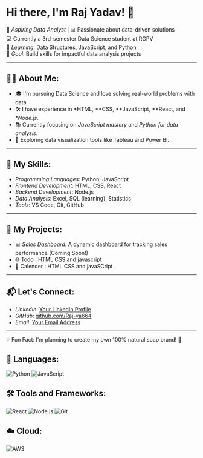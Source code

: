 
# Hi there, I'm Raj Yadav! 👋

🌟 *Aspiring Data Analyst* | 📊 Passionate about data-driven solutions  
💻 Currently a 3rd-semester Data Science student at RGPV  
🌱 *Learning*: Data Structures, JavaScript, and Python  
🎯 *Goal*: Build skills for impactful data analysis projects

---

## 👩‍💻 About Me:
- 🎓 I'm pursuing Data Science and love solving real-world problems with data.
- 🛠️ I have experience in *HTML, **CSS, **JavaScript, **React, and **Node.js*.
- 📚 Currently focusing on *JavaScript mastery* and *Python for data analysis*.
- 🌱 Exploring data visualization tools like Tableau and Power BI.

---

## 🚀 My Skills:
- *Programming Languages*: Python, JavaScript  
- *Frontend Development*: HTML, CSS, React  
- *Backend Development*: Node.js  
- *Data Analysis*: Excel, SQL (learning), Statistics  
- *Tools*: VS Code, Git, GitHub

---

## 🌟 My Projects:
- 📊 *[Sales Dashboard](#)*: A dynamic dashboard for tracking sales performance (Coming Soon!)
- 🌐 Todo : HTML CSS and javascript
- 🧼 Calender : HTML CSS and javaSCript

---

## 📬 Let's Connect:
- *LinkedIn*: [Your LinkedIn Profile](#)
- *GitHub*: [github.com/Raj-ya664](https://github.com/Raj-ya664)
- *Email*: [Your Email Address](#)

---

💡 Fun Fact: I'm planning to create my own 100% natural soap brand! 🌱




## 🚀 Languages:
![Python](https://img.shields.io/badge/-Python-3776AB?logo=python&logoColor=white&style=for-the-badge)
![JavaScript](https://img.shields.io/badge/-JavaScript-F7DF1E?logo=javascript&logoColor=black&style=for-the-badge)

## 🛠️ Tools and Frameworks:
![React](https://img.shields.io/badge/-React-61DAFB?logo=react&logoColor=black&style=for-the-badge)
![Node.js](https://img.shields.io/badge/-Node.js-339933?logo=node.js&logoColor=white&style=for-the-badge)
![Git](https://img.shields.io/badge/-Git-F05032?logo=git&logoColor=white&style=for-the-badge)

## ☁️ Cloud:
![AWS](https://img.shields.io/badge/-AWS-232F3E?logo=amazon-aws&logoColor=white&style=for-the-badge)














